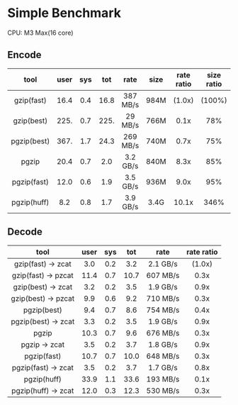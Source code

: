 # Simple Benchmark

CPU: M3 Max(16 core)

## Encode

| tool        | user | sys | tot  | rate     | size | rate ratio | size ratio |  CPU% |
|:-----------:|:----:|:---:|:----:|:--------:|:----:|:----------:|:----------:|:-----:|
| gzip(fast)  | 16.4 | 0.4 | 16.8 | 387 MB/s | 984M | (1.0x)     | (100%)     |  100% |
| gzip(best)  | 225. | 0.7 | 225. |  29 MB/s | 766M |  0.1x      |   78%      |  100% |
| pgzip(best) | 367. | 1.7 | 24.3 | 269 MB/s | 740M |  0.7x      |   75%      | 1517% |
| pgzip       | 20.4 | 0.7 |  2.0 | 3.2 GB/s | 840M |  8.3x      |   85%      | 1055% |
| pgzip(fast) | 12.0 | 0.6 |  1.9 | 3.5 GB/s | 936M |  9.0x      |   95%      |  663% |
| pgzip(huff) |  8.2 | 0.8 |  1.7 | 3.9 GB/s | 3.4G | 10.1x      |  346%      |  529% |

## Decode

| tool                | user | sys | tot  | rate     | rate ratio |
|:-------------------:|:----:|:---:|:----:|:--------:|:----------:|
| gzip(fast) -> zcat  |  3.0 | 0.2 |  3.2 | 2.1 GB/s | (1.0x)     |
| gzip(fast) -> pzcat | 11.4 | 0.7 | 10.7 | 607 MB/s |  0.3x      |
| gzip(best) -> zcat  |  3.2 | 0.2 |  3.5 | 1.9 GB/s |  0.9x      |
| gzip(best) -> pzcat |  9.9 | 0.6 |  9.2 | 710 MB/s |  0.3x      |
| pgzip(best)         |  9.4 | 0.7 |  8.6 | 754 MB/s |  0.4x      |
| pgzip(best) -> zcat |  3.3 | 0.2 |  3.5 | 1.9 GB/s |  0.9x      |
| pgzip               | 10.3 | 0.7 |  9.6 | 676 MB/s |  0.3x      |
| pgzip       -> zcat |  3.5 | 0.2 |  3.7 | 1.8 GB/s |  0.9x      |
| pgzip(fast)         | 10.7 | 0.7 | 10.0 | 648 MB/s |  0.3x      |
| pgzip(fast) -> zcat |  3.5 | 0.2 |  3.7 | 1.7 GB/s |  0.8x      |
| pgzip(huff)         | 33.9 | 1.1 | 33.6 | 193 MB/s |  0.1x      |
| pgzip(huff) -> zcat | 12.0 | 0.3 | 12.3 | 530 MB/s |  0.3x      |
